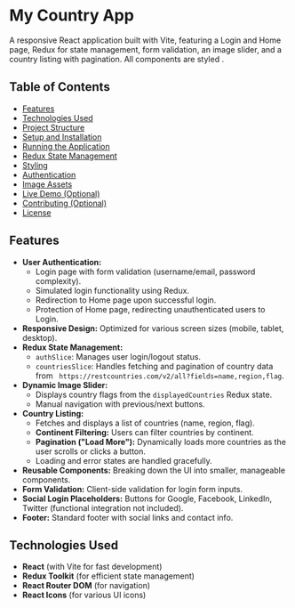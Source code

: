 # My Country App

A responsive React application built with Vite, featuring a Login and Home page, Redux for state management, form validation, an image slider, and a country listing with pagination. All components are styled .

## Table of Contents

- [Features](#features)
- [Technologies Used](#technologies-used)
- [Project Structure](#project-structure)
- [Setup and Installation](#setup-and-installation)
- [Running the Application](#running-the-application)
- [Redux State Management](#redux-state-management)
- [Styling](#styling)
- [Authentication](#authentication)
- [Image Assets](#image-assets)
- [Live Demo (Optional)](#live-demo-optional)
- [Contributing (Optional)](#contributing-optional)
- [License](#license)

## Features

* **User Authentication:**
    * Login page with form validation (username/email, password complexity).
    * Simulated login functionality using Redux.
    * Redirection to Home page upon successful login.
    * Protection of Home page, redirecting unauthenticated users to Login.
* **Responsive Design:** Optimized for various screen sizes (mobile, tablet, desktop).
* **Redux State Management:**
    * `authSlice`: Manages user login/logout status.
    * `countriesSlice`: Handles fetching and pagination of country data from ` https://restcountries.com/v2/all?fields=name,region,flag`.
* **Dynamic Image Slider:**
    * Displays country flags from the `displayedCountries` Redux state.
    * Manual navigation with previous/next buttons.
* **Country Listing:**
    * Fetches and displays a list of countries (name, region, flag).
    * **Continent Filtering:** Users can filter countries by continent.
    * **Pagination ("Load More"):** Dynamically loads more countries as the user scrolls or clicks a button.
    * Loading and error states are handled gracefully.
* **Reusable Components:** Breaking down the UI into smaller, manageable components.
* **Form Validation:** Client-side validation for login form inputs.
* **Social Login Placeholders:** Buttons for Google, Facebook, LinkedIn, Twitter (functional integration not included).
* **Footer:** Standard footer with social links and contact info.

## Technologies Used

* **React** (with Vite for fast development)
* **Redux Toolkit** (for efficient state management)
* **React Router DOM** (for navigation)
* **React Icons** (for various UI icons)